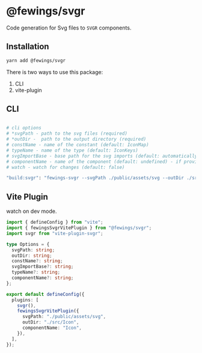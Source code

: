 # @fewings/svgr

Code generation for Svg files to `SVGR` components.

## Installation

```bash
yarn add @fewings/svgr
```

There is two ways to use this package:

1. CLI
2. vite-plugin

## CLI

```bash

# cli options
# *svgPath - path to the svg files (required)
# *outDir -  path to the output directory (required)
# constName - name of the constant (default: IconMap)
# typeName - name of the type (default: IconKeys)
# svgImportBase - base path for the svg imports (default: automatically generated relative path)
# componentName - name of the component (default: undefined) - if provided, it will generate a component file.
# watch - watch for changes (default: false)

"build:svgr": "fewings-svgr --svgPath ./public/assets/svg --outDir ./src/Icon --componentName Icon"
```

## Vite Plugin

watch on dev mode.

```ts
import { defineConfig } from "vite";
import { fewingsSvgrVitePlugin } from "@fewings/svgr";
import svgr from "vite-plugin-svgr";

type Options = {
  svgPath: string;
  outDir: string;
  constName?: string;
  svgImportBase?: string;
  typeName?: string;
  componentName?: string;
};

export default defineConfig({
  plugins: [
    svgr(),
    fewingsSvgrVitePlugin({
      svgPath: "./public/assets/svg",
      outDir: "./src/Icon",
      componentName: "Icon",
    }),
  ],
});
```
